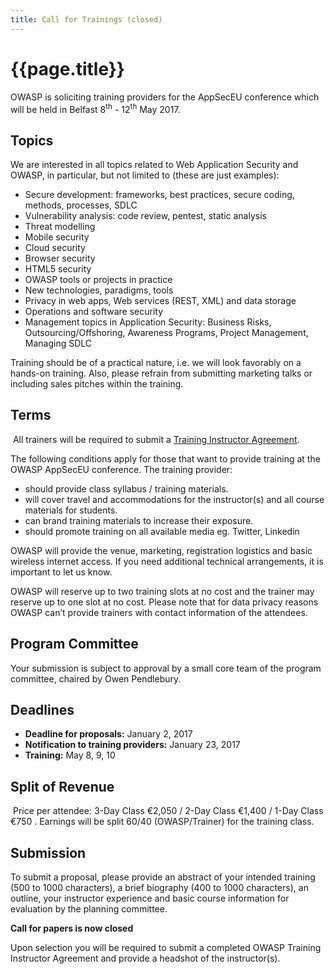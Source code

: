 ```yaml
---
title: Call for Trainings (closed)
---
```


# {{page.title}}

OWASP is soliciting training providers for the AppSecEU conference which will be held in Belfast 8<sup>th</sup> - 12<sup>th</sup> May 2017.

## Topics
We are interested in all topics related to Web Application Security and OWASP, in particular, but not limited to (these are just examples):

* Secure development: frameworks, best practices, secure coding, methods, processes, SDLC
* Vulnerability analysis: code review, pentest, static analysis
* Threat modelling
* Mobile security
* Cloud security
* Browser security
* HTML5 security
* OWASP tools or projects in practice
* New technologies, paradigms, tools
* Privacy in web apps, Web services (REST, XML) and data storage
* Operations and software security
* Management topics in Application Security: Business Risks, Outsourcing/Offshoring, Awareness Programs, Project Management, Managing SDLC

Training should be of a practical nature, i.e. we will look favorably on a hands-on training. Also, please refrain from submitting marketing talks or including sales pitches within the training.

## Terms
 All trainers will be required to submit a [Training Instructor Agreement](https://2017.appsec.eu/assets/docs/Training_Instructor_Agreement.pdf).

The following conditions apply for those that want to provide training at the OWASP AppSecEU conference. The training provider:

* should provide class syllabus / training materials.
* will cover travel and accommodations for the instructor(s) and all course materials for students.
* can brand training materials to increase their exposure.
* should promote training on all available media eg. Twitter, Linkedin

OWASP will provide the venue, marketing, registration logistics and basic wireless internet access. If you need additional technical arrangements, it is important to let us know.

OWASP will reserve up to two training slots at no cost and the trainer may reserve up to one slot at no cost. Please note that for data privacy reasons OWASP can’t provide trainers with contact information of the attendees.

## Program Committee

Your submission is subject to approval by a small core team of the program committee, chaired by Owen Pendlebury. 

## Deadlines

* **Deadline for proposals:** January 2, 2017
* **Notification to training providers:** January 23, 2017
* **Training:** May 8, 9, 10

## Split of Revenue

 Price per attendee: 3-Day Class €2,050 / 2-Day Class €1,400 / 1-Day Class €750 . Earnings will be split 60/40 (OWASP/Trainer) for the training class.

## Submission

To submit a proposal, please provide an abstract of your intended training (500 to 1000 characters), a brief biography (400 to 1000 characters), an outline, your instructor experience and basic course information for evaluation by the planning committee.

**Call for papers is now closed**


Upon selection you will be required to submit a completed OWASP Training Instructor Agreement and provide a headshot of the instructor(s).
